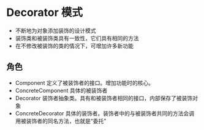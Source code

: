 # Decorator 模式
- 不断地为对象添加装饰的设计模式
- 装饰类和被装饰类具有一致性，它们具有相同的方法
- 在不修改被装饰的类的情况下，可增加许多新功能

## 角色
- Component
    定义了被装饰者的接口。增加功能时的核心。
- ConcreteComponent
    具体的被装饰者
- Decorator
    装饰者抽象类。具有和被装饰者相同的接口，内部保存了被装饰对象
- ConcreteDecorator
    具体的装饰者。装饰者中的与被装饰者共同的方法会调用被装饰者的同名方法，也就是“委托”
